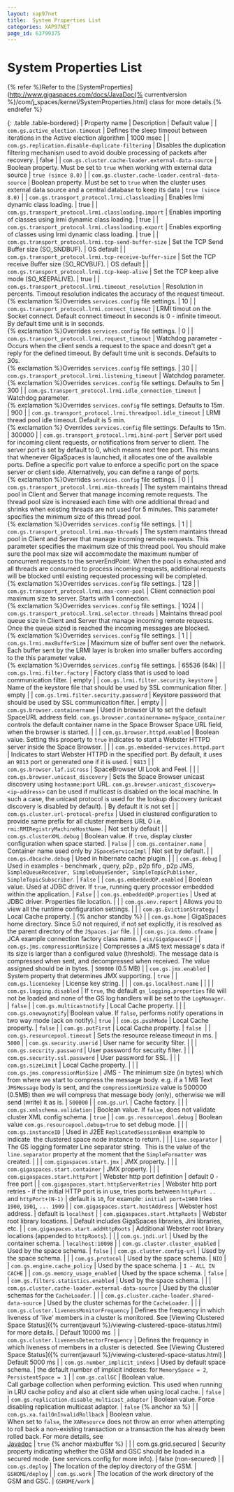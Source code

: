 ```yaml
---
layout: xap97net
title:  System Properties List
categories: XAP97NET
page_id: 63799375
---
```


# System Properties List

{% refer %}Refer to the [SystemProperties](http://www.gigaspaces.com/docs/JavaDoc{% currentversion %}/com/j_spaces/kernel/SystemProperties.html) class for more details.{% endrefer %}

{: .table .table-bordered}
| Property name  | Description | Default value  |
| `com.gs.active_election.timeout` | Defines the sleep timeout between iterations in the Active election algorithm | 1000 msec |
| `com.gs.replication.disable-duplicate-filtering` | Disables the duplication filtering mechanism used to avoid double processing of packets after recovery. | false |
| `com.gs.cluster.cache-loader.external-data-source` | Boolean property. Must be set to `true` when working with external data source | `true (since 8.0)` |
| `com.gs.cluster.cache-loader.central-data-source` | Boolean property. Must be set to `true` when the cluster uses external data source and a central database to keep its data | `true (since 8.0)` |
| `com.gs.transport_protocol.lrmi.classloading` | Enables lrmi dynamic class loading. | true |
| `com.gs.transport_protocol.lrmi.classloading.import` | Enables importing of classes using lrmi dynamic class loading. | true |
| `com.gs.transport_protocol.lrmi.classloading.export` | Enables exporting of classes using lrmi dynamic class loading. | true |
| `com.gs.transport_protocol.lrmi.tcp-send-buffer-size` | Set the TCP Send Buffer size (SO_SNDBUF). | OS default |
| `com.gs.transport_protocol.lrmi.tcp-receive-buffer-size` | Set the TCP receive Buffer size (SO_RCVBUF). | OS default |
| `com.gs.transport_protocol.lrmi.tcp-keep-alive` | Set the TCP keep alive mode (SO_KEEPALIVE). | true |
| `com.gs.transport_protocol.lrmi.timeout_resolution` | Resolution in percents. Timeout resolution indicates the accuracy of the request timeout.<br/>{% exclamation %}Overrides `services.config` file settings. | 10 |
| `com.gs.transport_protocol.lrmi.connect_timeout` | LRMI timout on the Socket connect. Default connect timeout in seconds is 0 - infinite timeout. By default time unit is in seconds.<br/>{% exclamation %}Overrides `services.config` file settings. | 0 |
| `com.gs.transport_protocol.lrmi.request_timeout` | Watchdog parameter - Occurs when the client sends a request to the space and doesn't get a reply for the defined timeout. By default time unit is seconds. Defaults to 30s.<br/>{% exclamation %}Overrides `services.config` file settings. | 30 |
| `com.gs.transport_protocol.lrmi.listening_timeout` | Watchdog parameter.<br/>{% exclamation %}Overrides `services.config` file settings. Defaults to 5m | 300 |
| `com.gs.transport_protocol.lrmi.idle_connection_timeout` | Watchdog parameter.<br/>{% exclamation %}Overrides `services.config` file settings. Defaults to 15m. | 900 |
| `com.gs.transport_protocol.lrmi.threadpool.idle_timeout` | LRMI thread pool idle timeout. Default is 5 min.<br/>{% exclamation %} Overrides `services.config` file settings. Defaults to 15m. | 300000 |
| `com.gs.transport_protocol.lrmi.bind-port` | Server port used for incoming client requests, or notifications from server to client. The server port is set by default to 0, which means next free port. This means that whenever GigaSpaces is launched, it allocates one of the available ports. Define a specific port value to enforce a specific port on the space server or client side. Alternatively, you can define a range of ports.<br/>{% exclamation %}Overrides `services.config` file settings. | 0 |
| `com.gs.transport_protocol.lrmi.min-threads` | The system maintains thread pool in Client and Server that manage incoming remote requests. The thread pool size is increased each time with one additional thread and shrinks when existing threads are not used for 5 minutes. This parameter specifies the minimum size of this thread pool.<br/>{% exclamation %}Overrides `services.config` file settings. | 1 |
| `com.gs.transport_protocol.lrmi.max-threads` | The system maintains thread pool in Client and Server that manage incoming remote requests. This parameter specifies the maximum size of this thread pool. You should make sure the pool max size will accommodate the maximum number of concurrent requests to the serverEndPoint. When the pool is exhausted and all threads are consumed to process incoming requests, additional requests will be blocked until existing requested processing will be completed.<br/>{% exclamation %}Overrides `services.config` file settings. | 128 |
| `com.gs.transport_protocol.lrmi.max-conn-pool` | Client connection pool maximum size to server. Starts with 1 connection.<br/>{% exclamation %}Overrides `services.config` file settings. | 1024 |
| `com.gs.transport_protocol.lrmi.selector.threads` | Maintains thread pool queue size in Client and Server that manage incoming remote requests. Once the queue sized is reached the incoming messages are blocked.<br/>{% exclamation %}Overrides `services.config` file settings. | 1 |
| `com.gs.lrmi.maxBufferSize` | Maximum size of buffer sent over the network. Each buffer sent by the LRMI layer is broken into smaller buffers according to the this parameter value.<br/>{% exclamation %}Overrides `services.config` file settings. | 65536 (64k) |
| `com.gs.lrmi.filter.factory` | Factory class that is used to load communication filter. | empty |
| `com.gs.lrmi.filter.security.keystore` | Name of the keystore file that should be used by SSL communication filter. | empty |
| `com.gs.lrmi.filter.security.password` | Keystore password that should be used by SSL communication filter. | empty |
| `com.gs.browser.containername` | Used in browser UI to set the default SpaceURL address field. `com.gs.browser.containername=` `mySpace_container` controls the default container name in the Space Browser Space URL field, when the browser is started. | |
| `com.gs.browser.httpd.enabled` | Boolean value. Setting this property to `true` indicates to start a Webster HTTPD server inside the Space Browser. | |
| `com.gs.embedded-services.httpd.port` | Indicates to start Webster HTTPD in the specified port. By default, it uses an `9813` port or generated one if it is used. | `9813` |
| `com.gs.browser.laf.isCross` | SpaceBrowser UI Look and Feel. | |
| `com.gs.browser.unicast_discovery` | Sets the Space Browser unicast discovery using `hostname:port` URL. `com.gs.browser.unicast_discovery=` `<ip-address>` can be used if multicast is disabled on the local machine. In such a case, the unicast protocol is used for the lookup discovery (unicast discovery is disabled by default). | By default it is not set |
| `com.gs.cluster.url-protocol-prefix` | Used in clustered configuration to provide same prefix for all cluster members URL 0 i.e. `rmi:RMIRegistryMachineHostName`\. | Not set by default |
| `com.gs.clusterXML.debug` | Boolean value. If `true`, display cluster configuration when space started. | `False` |
| `com.gs.container.name` | Container name used only by `JSpaceServiceImpl` | Not set by default. |
| `com.gs.dbcache.debug` | Used in hibernate cache plugin. | |
| `com.gs.debug` | Used in examples - benchmark , query, p2p , p2p fifo , p2p JMS, `SimpleQueueReceiver, SimpleQueueSender, SimpleTopicPublisher, SimpleTopicSubscriber`. | `False` |
| `com.gs.embeddedQP.enabled` | Boolean value. Used at JDBC driver. If `true`, running query processor embedded within the application. | `False` |
| `com.gs.embeddedQP.properties` | Used at JDBC driver. Properties file location. | |
| `com.gs.env.report` | Allows you to view all the runtime configuration settings. | |
| `com.gs.EvictionStrategy` | Local Cache property. | {% anchor standby %} |
| `com.gs.home` | GigaSpaces home directory.
Since 5.0 not required, if not set explicitly, it is resolved as the parent directory of the `JSpaces.jar` file. | |
| `com.gs.jca.demo.cfname` | JCA example connection factory class name. | `eis/GigaSpacesCF` |
| `com.gs.jms.compressionMinSize` | Compresses a JMS text message's data if its size is larger than a configured value (threshold). The message data is compressed when sent, and decompressed when received. The value assigned should be in bytes. | `500000` (0.5 MB) |
| `com.gs.jmx.enabled` | System property that determines JMX supporting. | `true` |
| `com.gs.licensekey` | License key string. | |
| `com.gs.localhost.name` | | |
| `com.gs.logging.disabled` | If `true`, the default `gs_logging.properties` file will not be loaded and none of the GS log handlers will be set to the `LogManager`. | `false` |
| `com.gs.multicastnotify` | Local Cache property. | |
| `com.gs.onewaynotify`| Boolean value. If `false`, performs notify operations in two way mode (ack on notify).| `true` |
| `com.gs.pushMode` | Local Cache property. | `false` |
| `com.gs.putFirst` | Local Cache property. | `false`&nbsp; |
| `com.gs.resourcepool.timeout` | Sets the resource release timeout in ms. | `5000` |
| `com.gs.security.userid` | User name for security filter. | |
| `com.gs.security.password` | User password for security filter. | |
| `com.gs.security.ssl.password` | User password for SSL. | |
| `com.gs.sizeLimit` | Local Cache property. | |
| `com.gs.jms.compressionMinSize` | JMS - The minimum size (in bytes) which from where we start to compress the message body. e.g. if a 1 MB Text `JMSMessage` body is sent, and the `compressionMinSize` value is 500000 (0.5MB) then we will compress that message body (only), otherwise we will send (write) it as is. | `500000` |
| `com.gs.url` | Cache factory. | |
| `com.gs.xmlschema.validation` | Boolean value. If `false`, does not validate cluster XML config schema. | `true` |
| `com.gs.resourcepool.debug` | Boolean value `com.gs.resourcepool.debug=true` to set debug mode. | |
| `com.gs.instanceID` | Used in J2EE `ReplicatedSessionBean` example to indicate&nbsp; the clustered space node instance to return. | |
| `line.separator` | The GS logging formater Line separator string.&nbsp; This is the value of the `line.separator` property at the moment that the `SimpleFormatter` was created. | |
| `com.gigaspaces.start.jmx` | JMX property. | |
| `com.gigaspaces.start.container` | JMX property. | |
| `com.gigaspaces.start.httpPort` | Webster http port definition  | default 0 - free port  |
| `com.gigaspaces.start.httpServerRetries` | Webster http port retries - if the initial HTTP port is in use, tries ports between `httpPort ..` and `httpPort+(N-1)` | default is `10`, for example: `initial port=1900` tries `1900`, `1901`, `... 1909` |
| `com.gigaspaces.start.hostAddress` | Webster host address. | default is `localhost` |
| `com.gigaspaces.start.httpRoots` | Webster root library locations. | Default includes GigaSpaces libraries, Jini libraries, etc. |
| `com.gigaspaces.start.addHttpRoots` | Additional Webster root library locations (appended to `httpRoots`). | |
| `com.gs.jndi.url` | Used by the container schema. | `localhost:10098` |
| `com.gs.cluster.cluster_enabled` | Used by the space schema. | `false` |
| `com.gs.cluster.config-url` | Used by the space schema. | |
| `com.gs.protocol` | Used by the space schema. | `NIO` |
| `com.gs.engine.cache_policy` | Used by the space schema. | `1 - ALL IN CACHE` |
| `com.gs.memory_usage_enabled` | Used by the space schema. | `false` |
| `com.gs.filters.statistics.enabled` | Used by the space schema. | |
| `com.gs.cluster.cache-loader.external-data-source` | Used by the cluster schemas for the `CacheLoader`. | |
| `com.gs.cluster.cache-loader.shared-data-source` | Used by the cluster schemas for the `CacheLoader`. | |
| `com.gs.cluster.livenessMonitorFrequency` | Defines the frequency in which liveness of 'live' members in a cluster is monitored. See [Viewing Clustered Space Status]({% currentjavaurl %}/viewing-clustered-space-status.html) for more details. | Default 10000 ms&nbsp; |
| `com.gs.cluster.livenessDetectorFrequency` | Defines the frequency in which liveness of members in a cluster is detected. See [Viewing Clustered Space Status]({% currentjavaurl %}/viewing-clustered-space-status.html) | Default 5000 ms |
| `com.gs.number_implicit_indexs` | Used by default space schema. | the default number of implicit indexes: for `MemorySpace = 2`, `PersistentSpace = 1` |
| `com.gs.callGC` | Boolean value.<br/>Call garbage collection when performing eviction. This used when running in LRU cache policy and also at client side when using local cache. | `false` |
| `com.gs.replication.disable_multicast_adaptor` | Boolean value.
Force disabling replication multicast adaptor. | `false` {% anchor xa %} |
| `com.gs.xa.failOnInvalidRollback` | Boolean value.<br/>When set to `false`, the `XAResource` does not throw an error when attempting to roll back a non-existing transaction or a transaction the has already been rolled back. For more details, see<br/>[Javadoc](http://docs.oracle.com/javase/1.5.0/docs/api/javax/transaction/xa/XAResource.html) | `true` {% anchor maxbuffer %} |  |
| com.gs.grid.secured | Security property indicating whether the GSM and GSC should be loaded in a secured mode. (see services.config for more info). | false (non-secured) |
| `com.gs.deploy` | The location of the deploy directory of the GSM. | `GSHOME/deploy` |
| `com.gs.work` | The location of the work directory of the GSM and GSC. | `GSHOME/work` |
